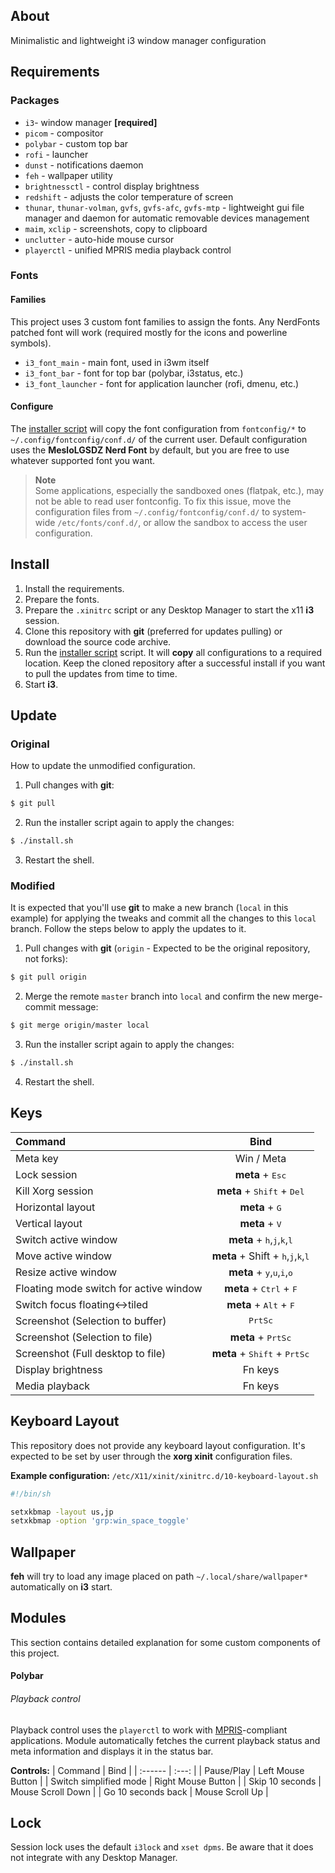 ## About
Minimalistic and lightweight i3 window manager configuration


## Requirements
### Packages
- `i3`- window manager **[required]**
- `picom` - compositor
- `polybar` - custom top bar
- `rofi` - launcher
- `dunst` - notifications daemon
- `feh` - wallpaper utility
- `brightnessctl` - control display brightness
- `redshift` - adjusts the color temperature of screen
- `thunar`, `thunar-volman`, `gvfs`, `gvfs-afc`, `gvfs-mtp` - lightweight gui file manager and daemon for automatic removable devices management
- `maim`, `xclip` - screenshots, copy to clipboard
- `unclutter` - auto-hide mouse cursor
- `playerctl` - unified MPRIS media playback control

### Fonts
#### Families
This project uses 3 custom font families to assign the fonts. Any NerdFonts patched font will work (required mostly for the icons and powerline symbols).

- `i3_font_main` - main font, used in i3wm itself
- `i3_font_bar` - font for top bar (polybar, i3status, etc.)
- `i3_font_launcher` - font for application launcher (rofi, dmenu, etc.)

#### Configure
The [installer script](./install.sh) will copy the font configuration from `fontconfig/*` to `~/.config/fontconfig/conf.d/` of the current user. Default configuration uses the **MesloLGSDZ Nerd Font** by default, but you are free to use whatever supported font you want.

> **Note**  
> Some applications, especially the sandboxed ones (flatpak, etc.), may not be able to read user fontconfig. To fix this issue, move the configuration files from `~/.config/fontconfig/conf.d/` to system-wide `/etc/fonts/conf.d/`, or allow the sandbox to access the user configuration.


## Install
1. Install the requirements.
2. Prepare the fonts.
3. Prepare the `.xinitrc` script or any Desktop Manager to start the x11 **i3** session.
4. Clone this repository with **git** (preferred for updates pulling) or download the source code archive.
5. Run the [installer script](./install.sh) script. It will **copy** all configurations to a required location. Keep the cloned repository after a successful install if you want to pull the updates from time to time.
6. Start **i3**.


## Update
### Original
How to update the unmodified configuration.

1. Pull changes with **git**:
```sh
$ git pull
```

2. Run the installer script again to apply the changes:
```sh
$ ./install.sh
```

3. Restart the shell.


### Modified
It is expected that you'll use **git** to make a new branch (`local` in this example) for applying the tweaks and commit all the changes to this `local` branch. Follow the steps below to apply the updates to it.

1. Pull changes with **git** (`origin` - Expected to be the original repository, not forks):
```sh
$ git pull origin
```

2. Merge the remote `master` branch into `local` and confirm the new merge-commit message:
```sh
$ git merge origin/master local
```

3. Run the installer script again to apply the changes:
```sh
$ ./install.sh
```

4. Restart the shell.


## Keys
| Command | Bind |
| :------ | :--: |
| Meta key | Win / Meta |
| Lock session | **meta** + <kbd>Esc</kbd> |
| Kill Xorg session | **meta** + <kbd>Shift</kbd> + <kbd>Del</kbd> |
| Horizontal layout | **meta** + <kbd>G</kbd> |
| Vertical layout | **meta** + <kbd>V</kbd> |
| Switch active window | **meta** + <kbd>h</kbd>,<kbd>j</kbd>,<kbd>k</kbd>,<kbd>l</kbd> |
| Move active window | **meta** + Shift + <kbd>h</kbd>,<kbd>j</kbd>,<kbd>k</kbd>,<kbd>l</kbd> |
| Resize active window | **meta** + <kbd>y</kbd>,<kbd>u</kbd>,<kbd>i</kbd>,<kbd>o</kbd> |
| Floating mode switch for active window | **meta** + <kbd>Ctrl</kbd> + <kbd>F</kbd> |
| Switch focus floating<->tiled | **meta** + <kbd>Alt</kbd> + <kbd>F</kbd> |
| Screenshot (Selection to buffer) | <kbd>PrtSc</kbd> |
| Screenshot (Selection to file) | **meta** + <kbd>PrtSc</kbd> |
| Screenshot (Full desktop to file) | **meta** + <kbd>Shift</kbd> + <kbd>PrtSc</kbd> |
| Display brightness | Fn keys |
| Media playback | Fn keys |


## Keyboard Layout
This repository does not provide any keyboard layout configuration. It's expected to be set by user through the **xorg xinit** configuration files.

**Example configuration:**
  `/etc/X11/xinit/xinitrc.d/10-keyboard-layout.sh`
```sh
#!/bin/sh

setxkbmap -layout us,jp
setxkbmap -option 'grp:win_space_toggle'
```


## Wallpaper
**feh** will try to load any image placed on path `~/.local/share/wallpaper*` automatically on **i3** start.


## Modules
This section contains detailed explanation for some custom components of this project.

#### Polybar
###### Playback control
Playback control uses the `playerctl` to work with [MPRIS](https://wiki.archlinux.org/title/MPRIS)-compliant applications. Module automatically fetches the current playback status and meta information and displays it in the status bar.

**Controls:**
| Command | Bind |
| :------ | :---: |
| Pause/Play | Left Mouse Button |
| Switch simplified mode | Right Mouse Button |
| Skip 10 seconds | Mouse Scroll Down |
| Go 10 seconds back | Mouse Scroll Up |


## Lock
Session lock uses the default `i3lock` and `xset dpms`. Be aware that it does not integrate with any Desktop Manager.

